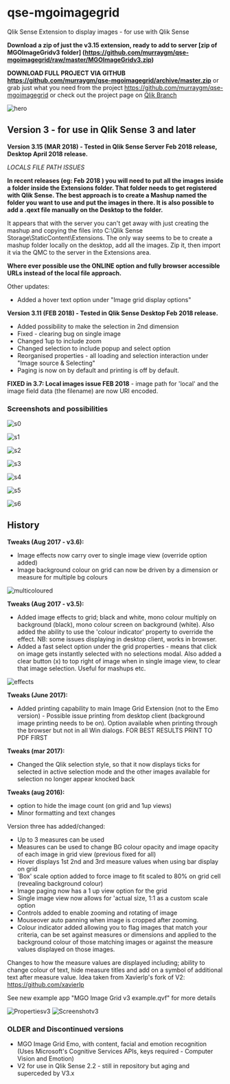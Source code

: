 # qse-mgoimagegrid
Qlik Sense Extension to display images - for use with Qlik Sense

**Download a zip of just the v3.15 extension, ready to add to server [zip of MGOImageGridv3 folder] (https://github.com/murraygm/qse-mgoimagegrid/raw/master/MGOImageGridv3.zip)**

**DOWNLOAD FULL PROJECT VIA GITHUB https://github.com/murraygm/qse-mgoimagegrid/archive/master.zip**
or grab just what you need from the project https://github.com/murraygm/qse-mgoimagegrid
or check out the project page on [Qlik Branch](http://branch.qlik.com/#!/project/56e8f64ee37930b98cf9dea4)

![hero][hero]

[hero]: https://raw.githubusercontent.com/murraygm/qse-mgoimagegrid/master/screenshots/hero.png "hero"


## Version 3 - for use in Qlik Sense 3 and later
**Version 3.15 (MAR 2018) - Tested in Qlik Sense Server Feb 2018 release, Desktop April 2018 release.**

*LOCALS FILE PATH ISSUES*

**In recent releases (eg: Feb 2018 ) you will need to put all the images inside a folder inside the Extensions folder. That folder needs to get registered with Qlik Sense. The best approach is to create a Mashup named the folder you want to use and put the images in there. It is also possible to add a .qext file manually on the Desktop to the folder.**

It appears that with the server you can't get away with just creating the mashup and copying the files into
C:\Qlik Sense Storage\StaticContent\Extensions. 
The only way seems to be to create a mashup folder locally on the desktop, add all the images. Zip it, then import it via the QMC to the server in the Extensions area.

**Where ever possible use the ONLINE option and fully browser accessible URLs instead of the local file approach.**

Other updates:
* Added a hover text option under "Image grid display options"

**Version 3.11 (FEB 2018) - Tested in Qlik Sense Desktop Feb 2018 release.**

* Added possibility to make the selection in 2nd dimension
* Fixed - clearing bug on single image
* Changed 1up to include zoom
* Changed selection to include popup and select option
* Reorganised properties - all loading and selection interaction under "Image source & Selecting"
* Paging is now on by default and printing is off by default. 


**FIXED in 3.7: Local images issue FEB 2018** - image path for 'local' and the image field data (the filename) are now URI encoded.


### Screenshots and possibilities

![s0][s0]

[s0]: https://raw.githubusercontent.com/murraygm/qse-mgoimagegrid/master/screenshots/mgoImageGridv311_0.png "s0"

![s1][s1]

[s1]: https://raw.githubusercontent.com/murraygm/qse-mgoimagegrid/master/screenshots/mgoImageGridv311_6.png "s1"

![s2][s2]

[s2]: https://raw.githubusercontent.com/murraygm/qse-mgoimagegrid/master/screenshots/mgoImageGridv311_5.png "s2"

![s3][s3]

[s3]: https://raw.githubusercontent.com/murraygm/qse-mgoimagegrid/master/screenshots/mgoImageGridv311_4.png "s3"

![s4][s4]

[s4]: https://raw.githubusercontent.com/murraygm/qse-mgoimagegrid/master/screenshots/mgoImageGridv311_3.png "s4"

![s5][s5]

[s5]: https://raw.githubusercontent.com/murraygm/qse-mgoimagegrid/master/screenshots/mgoImageGridv311_2.png "s5"

![s6][s6]

[s6]: https://raw.githubusercontent.com/murraygm/qse-mgoimagegrid/master/screenshots/mgoImageGridv311_1.png "s6"


## History


**Tweaks (Aug 2017 - v3.6):**
* Image effects now carry over to single image view (override option added)
* Image background colour on grid can now be driven by a dimension or measure for multiple bg colours

![multicoloured][multicoloured]

[multicoloured]: https://raw.githubusercontent.com/murraygm/qse-mgoimagegrid/master/screenshots/multicoloured.png "multicoloured"


**Tweaks (Aug 2017 - v3.5):**
* Added image effects to grid; black and white, mono colour multiply on background (black), mono colour screen on background (white). Also added the ability to use the 'colour indicator' property to override the effect. NB: some issues displaying in desktop client, works in browser.
* Added a fast select option under the grid properties - means that click on image gets instantly selected with no selections modal. Also added a clear button (x) to top right of image when in single image view, to clear that image selection. Useful for mashups etc.

![effects][effects]

[effects]: https://raw.githubusercontent.com/murraygm/qse-mgoimagegrid/master/screenshots/imageeffects.png "effects"


**Tweaks (June 2017):**
* Added printing capability to main Image Grid Extension (not to the Emo version) - Possible issue printing from desktop client (background image printing needs to be on). Option available when printing through the browser but not in all Win dialogs. FOR BEST RESULTS PRINT TO PDF FIRST

**Tweaks (mar 2017):**
* Changed the Qlik selection style, so that it now displays ticks for selected in active selection mode and the other images available for selection no longer appear knocked back 

**Tweaks (aug 2016):**
* option to hide the image count (on grid and 1up views)
* Minor formatting and text changes

Version three has added/changed:
* Up to 3 measures can be used
* Measures can be used to change BG colour opacity and image opacity of each image in grid view (previous fixed for all)
* Hover displays 1st 2nd and 3rd measure values when using bar display on grid
* 'Box' scale option added to force image to fit scaled to 80% on grid cell (revealing background colour)
* Image paging now has a 1 up view option for the grid
* Single image view now allows for 'actual size, 1:1 as a custom scale option
* Controls added to enable zooming and rotating of image
* Mouseover auto panning when image is cropped after zooming.
* Colour indicator added allowing you to flag images that match your criteria, can be set against measures or dimensions and applied to the background colour of those matching images or against the measure values displayed on those images.

Changes to how the measure values are displayed including; ability to change colour of text, hide measure titles and add on a symbol of additional text after measure value. Idea taken from Xavierlp's fork of V2: https://github.com/xavierlp

See new example app "MGO Image Grid v3 example.qvf" for more details

![Propertiesv3][Propsv3]
![Screenshotv3][Examplev3]


[Propsv3]: https://raw.githubusercontent.com/murraygm/qse-mgoimagegrid/master/screenshots/imagegrid_props_v3.png "Propertiesv3"

[Examplev3]: https://raw.githubusercontent.com/murraygm/qse-mgoimagegrid/master/screenshots/Screen%20Shot%20v3.png "Properties"

### OLDER and Discontinued versions
* MGO Image Grid Emo, with content, facial and emotion recognition (Uses Microsoft's Cognitive Services APIs, keys required - Computer Vision and Emotion)
* V2 for use in Qlik Sense 2.2 - still in repository but aging and superceded by V3.x


